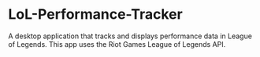 # LoL-Performance-Tracker
A desktop application that tracks and displays performance data in League of Legends. This app uses the Riot Games League of Legends API.
